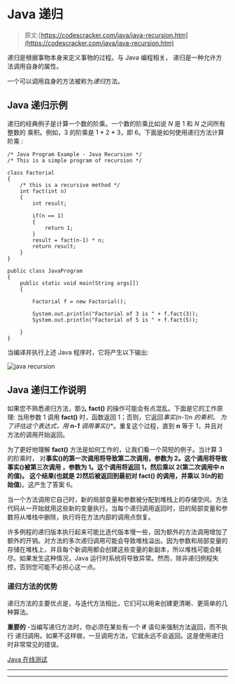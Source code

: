 # Java 递归

> 原文:[https://codescracker.com/java/java-recursion.htm](https://codescracker.com/java/java-recursion.htm)

递归是根据事物本身来定义事物的过程。与 Java 编程相关， 递归是一种允许方法调用自身的属性。

一个可以调用自身的方法被称为*递归*方法。

## Java 递归示例

递归的经典例子是计算一个数的阶乘。一个数的阶乘比如说 *N* 是 1 和 *N* 之间所有整数的 乘积。例如，3 的阶乘是 1 * 2 * 3，即 6。下面是如何使用递归方法计算阶乘 :

```
/* Java Program Example - Java Recursion */
/* This is a simple program of recursion */

class Factorial
{
    /* this is a recursive method */
    int fact(int n)
    {
        int result;

        if(n == 1)
        {
            return 1;
        }
        result = fact(n-1) * n;
        return result;
    }
}

public class JavaProgram
{   
    public static void main(String args[])
    {

        Factorial f = new Factorial();

        System.out.println("Factorial of 3 is " + f.fact(3));
        System.out.println("Factorial of 5 is " + f.fact(5));

    }
}
```

当编译并执行上述 Java 程序时，它将产生以下输出:

![java recursion](../Images/17c6302e3d875cac59181b594b458f6e.png)

## Java 递归工作说明

如果您不熟悉递归方法，那么 **fact()** 的操作可能会有点混乱。下面是它的工作原理:
当用参数 1 调用 **fact()** 时，函数返回 1；否则，它返回**事实(n-1)*n** 的乘积。 为了评估这个表达式，用 **n-1** 调用**事实()**。重复这个过程，直到 **n** 等于 1，并且对 方法的调用开始返回。

为了更好地理解 **fact()** 方法是如何工作的，让我们看一个简短的例子。当计算 3 的阶乘时， 对**事实()**的第一次调用将导致第二次调用，参数为 2。这个调用将导致**事实()**被第三次调用 ，参数为 1。这个调用将返回 1，然后乘以 2(第二次调用中 **n** 的值)。 这个结果(也就是 2)然后被返回到最初对 **fact()** 的调用，并乘以 3(n**的初始值**)。这产生了答案 6。

当一个方法调用它自己时，新的局部变量和参数被分配到堆栈上的存储空间，方法代码从一开始就用这些新的变量执行。当每个递归调用返回时，旧的局部变量和参数将从堆栈中删除，执行将在方法内部的调用点恢复。

许多例程的递归版本执行起来可能比迭代版本慢一些，因为额外的方法调用增加了额外的开销。对方法的多次递归调用可能会导致堆栈溢出。因为参数和局部变量的存储在堆栈上，并且每个新调用都会创建这些变量的新副本，所以堆栈可能会耗尽。如果发生这种情况，Java 运行时系统将导致异常。然而，除非递归例程失控，否则您可能不必担心这一点。

### 递归方法的优势

递归方法的主要优点是，与迭代方法相比，它们可以用来创建更清晰、更简单的几种算法。

**重要的** -当编写递归方法时，你必须在某处有一个 **if** 语句来强制方法返回，而不执行 递归调用。如果不这样做，一旦调用方法，它就永远不会返回。这是使用递归时非常常见的错误。

[Java 在线测试](/exam/showtest.php?subid=1)

* * *

* * *